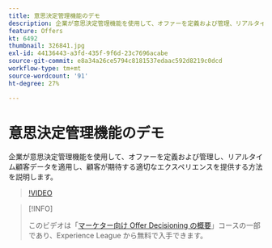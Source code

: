 ```yaml
---
title: 意思決定管理機能のデモ
description: 企業が意思決定管理機能を使用して、オファーを定義および管理、リアルタイム顧客データを適用、お客様が期待する適切なエクスペリエンスを提供する方法を説明します。
feature: Offers
kt: 6492
thumbnail: 326841.jpg
exl-id: 44136443-a3fd-435f-9f6d-23c7696acabe
source-git-commit: e8a34a26ce5794c8181537edaac592d8219c0dcd
workflow-type: tm+mt
source-wordcount: '91'
ht-degree: 27%

---
```


# 意思決定管理機能のデモ

企業が意思決定管理機能を使用して、オファーを定義および管理し、リアルタイム顧客データを適用し、顧客が期待する適切なエクスペリエンスを提供する方法を説明します。

>[!VIDEO](https://video.tv.adobe.com/v/326841?quality=12&learn=on)

>[!INFO]
>
> このビデオは「[マーケター向け Offer Decisioning の概要](https://experienceleague.adobe.com/?recommended=ExperiencePlatform-U-1-2020.1.offerdecisioning?lang=ja)」コースの一部であり、Experience League から無料で入手できます。
